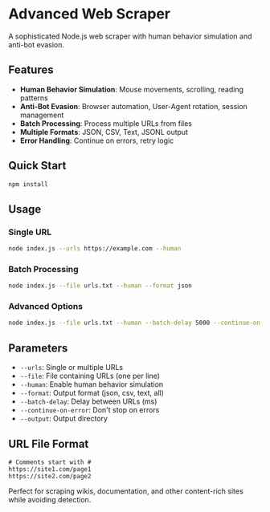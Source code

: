 # Advanced Web Scraper

A sophisticated Node.js web scraper with human behavior simulation and anti-bot evasion.

## Features

- **Human Behavior Simulation**: Mouse movements, scrolling, reading patterns
- **Anti-Bot Evasion**: Browser automation, User-Agent rotation, session management
- **Batch Processing**: Process multiple URLs from files
- **Multiple Formats**: JSON, CSV, Text, JSONL output
- **Error Handling**: Continue on errors, retry logic

## Quick Start

```bash
npm install
```

## Usage

### Single URL
```bash
node index.js --urls https://example.com --human
```

### Batch Processing
```bash
node index.js --file urls.txt --human --format json
```

### Advanced Options
```bash
node index.js --file urls.txt --human --batch-delay 5000 --continue-on-error
```

## Parameters

- `--urls`: Single or multiple URLs
- `--file`: File containing URLs (one per line)
- `--human`: Enable human behavior simulation
- `--format`: Output format (json, csv, text, all)
- `--batch-delay`: Delay between URLs (ms)
- `--continue-on-error`: Don't stop on errors
- `--output`: Output directory

## URL File Format

```
# Comments start with #
https://site1.com/page1
https://site2.com/page2
```

Perfect for scraping wikis, documentation, and other content-rich sites while avoiding detection.
